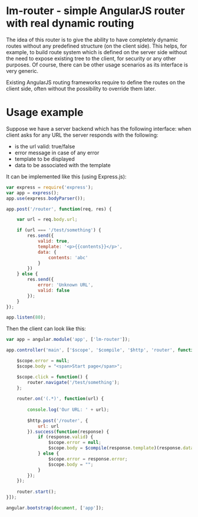 # lm-router - simple AngularJS router with real dynamic routing

The idea of this router is to give the ability to have completely dynamic routes without any predefined structure (on the client side). This helps, for example, to build route system which is defined on the server side without the need to expose existing tree to the client, for security or any other purposes. Of course, there can be other usage scenarios as its interface is very generic.

Existing AngularJS routing frameworks require to define the routes on the client side, often without the possibility to override them later.

# Usage example

Suppose we have a server backend which has the following interface: when client asks for any URL the server responds with the following:
- is the url valid: true/false
- error message in case of any error
- template to be displayed
- data to be associated with the template

It can be implemented like this (using Express.js):

```javascript
var express = require('express');
var app = express();
app.use(express.bodyParser());

app.post('/router', function(req, res) {

    var url = req.body.url;

    if (url === '/test/something') {
        res.send({
            valid: true,
            template: '<p>{{contents}}</p>',
            data: {
                contents: 'abc'
            }
        })
    } else {
        res.send({
            error: 'Unknown URL',
            valid: false
        });
    }
});

app.listen(80);
```

Then the client can look like this:

```javascript
var app = angular.module('app', ['lm-router']);

app.controller('main', ['$scope', '$compile', '$http', 'router', function($scope, $compile, $http, router) {

    $scope.error = null;
    $scope.body = "<span>Start page</span>";

    $scope.click = function() {
        router.navigate('/test/something');
    };
    
    router.on('(.*)', function(url) {
    
        console.log('Our URL: ' + url);
    
        $http.post('/router', {
            url: url
        }).success(function(response) {
            if (response.valid) {
                $scope.error = null;
                $scope.body = $compile(response.template)(response.data);
            } else {
                $scope.error = response.error;
                $scope.body = "";
            }
        });
    });
    
    router.start();
}]);

angular.bootstrap(document, ['app']);
```
